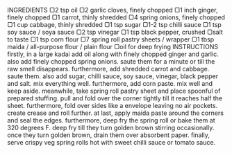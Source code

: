 INGREDIENTS
▢2 tsp oil
▢2 garlic cloves, finely chopped
▢1 inch ginger, finely chopped
▢1 carrot, thinly shredded
▢4 spring onions, finely chopped
▢1 cup cabbage, thinly shredded
▢1 tsp sugar
▢1-2 tsp chilli sauce
▢1 tsp soy sauce / soya sauce
▢2 tsp vinegar
▢1 tsp black pepper, crushed
▢salt to taste
▢1 tsp corn flour
▢7 spring roll pastry sheets / wrapper
▢1 tbsp maida / all-purpose flour / plain flour
▢oil for deep frying
INSTRUCTIONS
firstly, in a large kadai add oil along with finely chopped ginger and garlic.
also add finely chopped spring onions.
saute them for a minute or till the raw smell disappears.
furthermore, add shredded carrot and cabbage. saute them.
also add sugar, chilli sauce, soy sauce, vinegar, black pepper and salt.
mix everything well.
furthermore, add corn paste.
mix well and keep aside.
meanwhile, take spring roll pastry sheet and place spoonful of prepared stuffing.
pull and fold over the corner tightly till it reaches half the sheet.
furthermore, fold over sides like a envelope leaving no air pockets.
create crease and roll further.
at last, apply maida paste around the corners and seal the edges.
furthermore, deep fry the spring roll or bake them at 320 degrees F.
deep fry till they turn golden brown stirring occasionally.
once they turn golden brown, drain them over absorbent paper.
finally, serve crispy veg spring rolls hot with sweet chilli sauce or tomato sauce.
